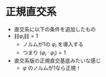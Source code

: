 # 正規直交系

- 直交系に以下の条件を追加したもの
- $\|\| \varphi_i \|\| = 1$
  - ノルムが1の $\varphi_i$ を導入する
  - つまり $(\varphi_i \cdot \varphi_i) = 1$
- 直交系版の正規直交基底みたいな感じ
  - $\varphi$ のノルムが1なら正規！
